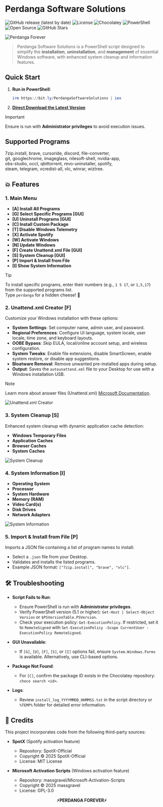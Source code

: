 

# Perdanga Software Solutions

![GitHub release (latest by date)](https://img.shields.io/github/v/release/perdanger/Perdanga-Software-Solutions?color=blue) ![License](https://img.shields.io/github/license/perdanger/Perdanga-Software-Solutions?color=green) ![Chocolatey](https://img.shields.io/badge/Powered%20by-Chocolatey-brown) ![PowerShell](https://img.shields.io/badge/Powered%20by-PowerShell-blue) ![Open Source](https://img.shields.io/badge/Open%20Source-PerdangaForever-brightgreen) ![GitHub Stars](https://img.shields.io/github/stars/perdanger/Perdanga-Software-Solutions?style=social)

![Perdanga Forever](https://github.com/perdanger/Perdanga-Software-Solutions/blob/main/PSS1.5.png?raw=true)

> Perdanga Software Solutions is a PowerShell script designed to simplify the **installation**, **uninstallation**, and **management** of essential Windows software, with enhanced system cleanup and information features.

## Quick Start

1. **Run in PowerShell**:

   ```powershell
   irm https://bit.ly/PerdangaSoftwareSolutions | iex
   ```

2. **[Direct Download the Latest Version](https://github.com/perdanger/Perdanga-Software-Solutions/releases/download/1.6/PSS.1.6.rar)**

> [!IMPORTANT]  
> Ensure is run with **Administrator privileges** to avoid execution issues.

## Supported Programs

7zip.install, brave, cursoride, discord, file-converter,  
git, googlechrome, imageglass, nilesoft-shell, nvidia-app,  
obs-studio, occt, qbittorrent, revo-uninstaller, spotify,  
steam, telegram, vcredist-all, vlc, winrar, wiztree.

## 💥 Features

### 1. Main Menu

- **[A] Install All Programs**
- **[G] Select Specific Programs [GUI]**
- **[U] Uninstall Programs [GUI]**
- **[C] Install Custom Package**
- **[T] Disable Windows Telemetry**
- **[X] Activate Spotify**
- **[W] Activate Windows**
- **[N] Update Windows**
- **[F] Create Unattend.xml File [GUI]**
- **[S] System Cleanup [GUI]**
- **[P] Import & Install from File**
- **[I] Show System Information**

> [!TIP]  
> To install specific programs, enter their numbers (e.g., `1 5 17`, or `1,5,17`) from the supported programs list.  
> Type `perdanga` for a hidden cheese! 🧀

### 2. Unattend.xml Creator [F]

Customize your Windows installation with these options:

- **System Settings**: Set computer name, admin user, and password.
- **Regional Preferences**: Configure UI language, system locale, user locale, time zone, and keyboard layouts.
- **OOBE Bypass**: Skip EULA, local/online account setup, and wireless configuration.
- **System Tweaks**: Enable file extensions, disable SmartScreen, enable system restore, or disable app suggestions.
- **Bloatware Removal**: Remove unwanted pre-installed apps during setup.
- **Output**: Saves the `autounattend.xml` file to your Desktop for use with a Windows installation USB.

> [!NOTE]  
> Learn more about answer files (Unattend.xml) [Microsoft Documentation](https://learn.microsoft.com/en-us/windows-hardware/manufacture/desktop/update-windows-settings-and-scripts-create-your-own-answer-file-sxs?view=windows-11).

![Unattend.xml Creator](https://github.com/perdanger/Perdanga-Software-Solutions/blob/main/UnattendxmlFile.png?raw=true)

### 3. System Cleanup [S]

Enhanced system cleanup with dynamic application cache detection:

- **Windows Temporary Files**
- **Application Caches**
- **Browser Caches**
- **System Caches**

![System Cleanup](https://github.com/perdanger/Perdanga-Software-Solutions/blob/main/SystemCleanup.png?raw=true)

### 4. System Information [I]

- **Operating System**
- **Processor**
- **System Hardware**
- **Memory (RAM)**
- **Video Card(s)**
- **Disk Drives**
- **Network Adapters**

![System Information](https://github.com/perdanger/Perdanga-Software-Solutions/blob/main/SystemInfo.png?raw=true)

### 5. Import & Install from File [P]

Imports a JSON file containing a list of program names to install:

- Select a `.json` file from your Desktop.
- Validates and installs the listed programs.
- Example JSON format: `["7zip.install", "brave", "vlc"]`.

## 🛠️ Troubleshooting

- **Script Fails to Run**:
  - Ensure PowerShell is run with **Administrator privileges**.
  - Verify PowerShell version (5.1 or higher): `Get-Host | Select-Object Version` or `$PSVersionTable.PSVersion`.
  - Check your execution policy: `Get-ExecutionPolicy`. If restricted, set it to `RemoteSigned` with `Set-ExecutionPolicy -Scope CurrentUser -ExecutionPolicy RemoteSigned`.

- **GUI Unavailable**:
  - If `[G]`, `[U]`, `[F]`, `[S]`, or `[I]` options fail, ensure `System.Windows.Forms` is available. Alternatively, use CLI-based options.

- **Package Not Found**:
  - For `[C]`, confirm the package ID exists in the Chocolatey repository: `choco search <id>`.

- **Logs**:
  - Review `install_log_YYYYMMDD_HHMMSS.txt` in the script directory or `%TEMP%` folder for detailed error information.

## 📜 Credits

This project incorporates code from the following third-party sources:

- **SpotX** (Spotify activation feature)
  - Repository: SpotX-Official
  - Copyright © 2025 SpotX-Official
  - License: MIT License

- **Microsoft Activation Scripts** (Windows activation feature)
  - Repository: massgravel/Microsoft-Activation-Scripts
  - Copyright © 2025 massgravel
  - License: GPL-3.0

<p align="center"><b>⚡PERDANGA FOREVER⚡</b></p>
